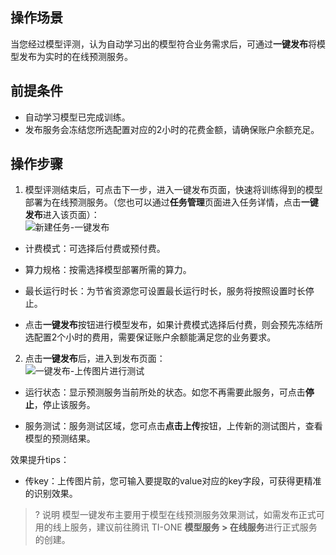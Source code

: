 ## 操作场景  
当您经过模型评测，认为自动学习出的模型符合业务需求后，可通过**一键发布**将模型发布为实时的在线预测服务。  
 

## 前提条件  
- 自动学习模型已完成训练。  
- 发布服务会冻结您所选配置对应的2小时的花费金额，请确保账户余额充足。  

## 操作步骤  
1. 模型评测结束后，可点击下一步，进入一键发布页面，快速将训练得到的模型部署为在线预测服务。（您也可以通过**任务管理**页面进入任务详情，点击**一键发布**进入该页面）：  
![新建任务-一键发布](https://qcloudimg.tencent-cloud.cn/raw/0b10c7f50b5e1e07d4b9bf120e94ccf4.png)  

- 计费模式：可选择后付费或预付费。 

- 算力规格：按需选择模型部署所需的算力。

- 最长运行时长：为节省资源您可设置最长运行时长，服务将按照设置时长停止。  

- 点击**一键发布**按钮进行模型发布，如果计费模式选择后付费，则会预先冻结所选配置2个小时的费用，需要保证账户余额能满足您的业务要求。  

2. 点击**一键发布**后，进入到发布页面：  
	![一键发布-上传图片进行测试](https://qcloudimg.tencent-cloud.cn/raw/b1cbc22c0624b2cbae55b978ad27131c.png)  
- 运行状态：显示预测服务当前所处的状态。如您不再需要此服务，可点击**停止**，停止该服务。 

- 服务测试：服务测试区域，您可点击**点击上传**按钮，上传新的测试图片，查看模型的预测结果。  

效果提升tips：
- 传key：上传图片前，您可输入要提取的value对应的key字段，可获得更精准的识别效果。

>? 说明
模型一键发布主要用于模型在线预测服务效果测试，如需发布正式可用的线上服务，建议前往腾讯 TI-ONE **模型服务 > 在线服务**进行正式服务的创建。